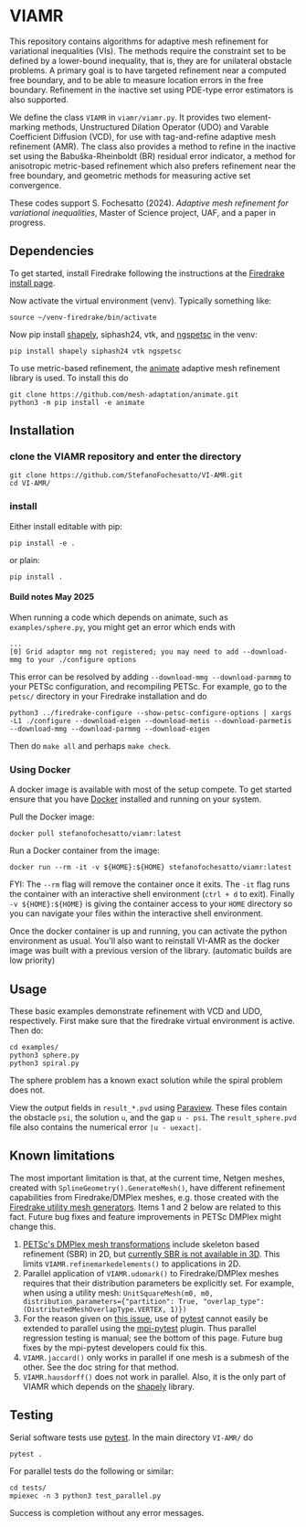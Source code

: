 # VIAMR

This repository contains algorithms for adaptive mesh refinement for variational inequalities (VIs).  The methods require the constraint set to be defined by a lower-bound inequality, that is, they are for unilateral obstacle problems.  A primary goal is to have targeted refinement near a computed free boundary, and to be able to measure location errors in the free boundary.  Refinement in the inactive set using PDE-type error estimators is also supported.

We define the class `VIAMR` in `viamr/viamr.py`.  It provides two element-marking methods, Unstructured Dilation Operator (UDO) and Varable Coefficient Diffusion (VCD), for use with tag-and-refine adaptive mesh refinement (AMR).  The class also provides a method to refine in the inactive set using the Babuška-Rheinboldt (BR) residual error indicator, a method for anisotropic metric-based refinement which also prefers refinement near the free boundary, and geometric methods for measuring active set convergence.

These codes support S. Fochesatto (2024). _Adaptive mesh refinement for variational inequalities_, Master of Science project, UAF, and a paper in progress.

## Dependencies

To get started, install Firedrake following the instructions at the [Firedrake install page](https://www.firedrakeproject.org/install.html#).

Now activate the virtual environment (venv). Typically something like:

```
source ~/venv-firedrake/bin/activate
```

Now pip install [shapely](https://pypi.org/project/shapely/), siphash24, vtk, and [ngspetsc](https://github.com/NGSolve/ngsPETSc) in the venv:

```
pip install shapely siphash24 vtk ngspetsc
```

To use metric-based refinement, the [animate](https://github.com/mesh-adaptation/animate) adaptive mesh refinement library is used.  To install this do
```
git clone https://github.com/mesh-adaptation/animate.git
python3 -m pip install -e animate
```

## Installation

### clone the VIAMR repository and enter the directory

```
git clone https://github.com/StefanoFochesatto/VI-AMR.git
cd VI-AMR/
```

### install

Either install editable with pip:

```
pip install -e .
```
or plain:

```
pip install .
```

#### Build notes May 2025

When running a code which depends on animate, such as `examples/sphere.py`, you might get an error which ends with
```
...
[0] Grid adaptor mmg not registered; you may need to add --download-mmg to your ./configure options
```
This error can be resolved by adding `--download-mmg --download-parmmg` to your PETSc configuration, and recompiling PETSc.  For example, go to the `petsc/` directory in your Firedrake installation and do
```
python3 ../firedrake-configure --show-petsc-configure-options | xargs -L1 ./configure --download-eigen --download-metis --download-parmetis --download-mmg --download-parmmg --download-eigen
```
Then do `make all` and perhaps `make check`.

### Using Docker

A docker image is available with most of the setup compete. To get started ensure that you have [Docker](https://docs.docker.com/engine/install/) installed and running on your system.

Pull the Docker image:

```
docker pull stefanofochesatto/viamr:latest
```

Run a Docker container from the image:

```
docker run --rm -it -v ${HOME}:${HOME} stefanofochesatto/viamr:latest
```

FYI: The `--rm` flag will remove the container once it exits. The `-it` flag runs the container with an interactive shell environment (`ctrl + d` to exit). Finally `-v ${HOME}:${HOME}` is giving the container access to your `HOME` directory so you can navigate your files within the interactive shell environment.

Once the docker container is up and running, you can activate the python environment as usual. You'll also want to reinstall VI-AMR as the docker image was built with a previous version of the library. (automatic builds are low priority)

## Usage

These basic examples demonstrate refinement with VCD and UDO, respectively.  First make sure that the firedrake virtual environment is active.  Then do:

```
cd examples/
python3 sphere.py
python3 spiral.py
```

The sphere problem has a known exact solution while the spiral problem does not.

View the output fields in `result_*.pvd` using [Paraview](https://www.paraview.org/).  These files contain the obstacle `psi`, the solution `u`, and the gap `u - psi`. The `result_sphere.pvd` file also contains the numerical error `|u - uexact|`.

## Known limitations

The most important limitation is that, at the current time, Netgen meshes, created with `SplineGeometry().GenerateMesh()`, have different refinement capabilities from Firedrake/DMPlex meshes, e.g. those created with the [Firedrake utility mesh generators](https://www.firedrakeproject.org/_modules/firedrake/utility_meshes.html).  Items 1 and 2 below are related to this fact.  Future bug fixes and feature improvements in PETSc DMPlex might change this.

  1. [PETSc's DMPlex mesh transformations](https://petsc.org/release/overview/plex_transform_table/) include skeleton based refinement (SBR) in 2D, but [currently SBR is not available in 3D](https://petsc.org/release/src/dm/impls/plex/transform/impls/refine/sbr/plexrefsbr.c.html).  This limits `VIAMR.refinemarkedelements()` to applications in 2D.
  2. Parallel application of `VIAMR.udomark()` to Firedrake/DMPlex meshes requires that their distribution parameters be explicitly set.  For example, when using a utility mesh:
  ```UnitSquareMesh(m0, m0, distribution_parameters={"partition": True, "overlap_type": (DistributedMeshOverlapType.VERTEX, 1)})```
  3. For the reason given on [this issue](https://github.com/firedrakeproject/mpi-pytest/issues/13), use of [pytest](https://docs.pytest.org/en/stable/) cannot easily be extended to parallel using the [mpi-pytest](https://github.com/firedrakeproject/mpi-pytest) plugin.  Thus parallel regression testing is manual; see the bottom of this page.  Future bug fixes by the mpi-pytest developers could fix this.
  4. `VIAMR.jaccard()` only works in parallel if one mesh is a submesh of the other.  See the doc string for that method.
  5. `VIAMR.hausdorff()` does not work in parallel.  Also, it is the only part of VIAMR which depends on the [shapely](https://pypi.org/project/shapely/) library.

## Testing

Serial software tests use [pytest](https://docs.pytest.org/en/stable/index.html). In the main directory `VI-AMR/` do

```
pytest .
```

For parallel tests do the following or similar:
```
cd tests/
mpiexec -n 3 python3 test_parallel.py
```
Success is completion without any error messages.
